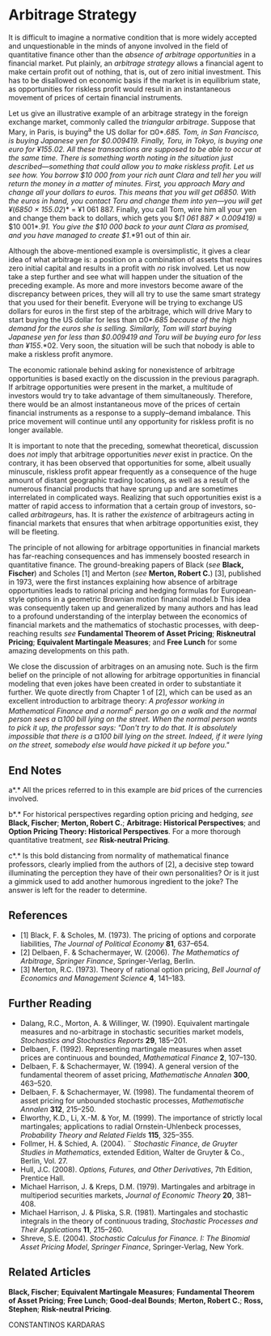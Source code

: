 # **Arbitrage Strategy**

It is difficult to imagine a normative condition that is more widely accepted and unquestionable in the minds of anyone involved in the field of quantitative finance other than the *absence of arbitrage opportunities* in a financial market. Put plainly, an *arbitrage strategy* allows a financial agent to make certain profit out of nothing, that is, out of zero initial investment. This has to be disallowed on economic basis if the market is in equilibrium state, as opportunities for riskless profit would result in an instantaneous movement of prices of certain financial instruments.

Let us give an illustrative example of an arbitrage strategy in the foreign exchange market, commonly called the *triangular arbitrage*. Suppose that Mary, in Paris, is buying<sup>a</sup> the US dollar for ¤0*.*685. Tom, in San Francisco, is buying Japanese yen for \$0*.*009419. Finally, Toru, in Tokyo, is buying one euro for ¥155*.*02. All these transactions are supposed to be able to occur at the *same time*. There is something worth noting in the situation just described—something that could allow you to make riskless profit. Let us see how. You borrow \$10 000 from your rich aunt Clara and tell her you will return the money in a matter of minutes. First, you approach Mary and change all your dollars to euros. This means that you will get ¤6850. With the euros in hand, you contact Toru and change them into yen—you will get ¥*(*6850 × 155*.*02*)* = ¥1 061 887. Finally, you call Tom, wire him all your yen and change them back to dollars, which gets you \$*(*1 061 887 × 0*.*009419*)* ≡ \$10 001*.*91. You give the \$10 000 back to your aunt Clara as promised, and you have managed to create \$1*.*91 out of thin air.

Although the above-mentioned example is oversimplistic, it gives a clear idea of what arbitrage is: a position on a combination of assets that requires zero initial capital and results in a profit with *no* risk involved. Let us now take a step further and see what will happen under the situation of the preceding example. As more and more investors become aware of the discrepancy between prices, they will all try to use the same smart strategy that you used for their benefit. Everyone will be trying to exchange US dollars for euros in the first step of the arbitrage, which will drive Mary to start buying the US dollar for less than ¤0*.*685 because of the high demand for the euros she is selling. Similarly, Tom will start buying Japanese yen for less than \$0*.*009419 and Toru will be buying euro for less than ¥155*.*02. Very soon, the situation will be such that nobody is able to make a riskless profit anymore.

The economic rationale behind asking for nonexistence of arbitrage opportunities is based exactly on the discussion in the previous paragraph. If arbitrage opportunities were present in the market, a multitude of investors would try to take advantage of them simultaneously. Therefore, there would be an almost instantaneous move of the prices of certain financial instruments as a response to a supply–demand imbalance. This price movement will continue until any opportunity for riskless profit is no longer available.

It is important to note that the preceding, somewhat theoretical, discussion does *not* imply that arbitrage opportunities *never* exist in practice. On the contrary, it has been observed that opportunities for some, albeit usually minuscule, riskless profit appear frequently as a consequence of the huge amount of distant geographic trading locations, as well as a result of the numerous financial products that have sprung up and are sometimes interrelated in complicated ways. Realizing that such opportunities exist is a matter of rapid access to information that a certain group of investors, so-called *arbitrageurs*, has. It is rather the *existence* of arbitrageurs acting in financial markets that ensures that when arbitrage opportunities exist, they will be fleeting.

The principle of not allowing for arbitrage opportunities in financial markets has far-reaching consequences and has immensely boosted research in quantitative finance. The ground-breaking papers of Black (*see* **Black, Fischer**) and Scholes [1] and Merton (*see* **Merton, Robert C.**) [3], published in 1973, were the first instances explaining how absence of arbitrage opportunities leads to rational pricing and hedging formulas for European-style options in a geometric Brownian motion financial model.b This idea was consequently taken up and generalized by many authors and has lead to a profound understanding of the interplay between the economics of financial markets and the mathematics of stochastic processes, with deep-reaching results *see* **Fundamental Theorem of Asset Pricing**; **Riskneutral Pricing**; **Equivalent Martingale Measures**; and **Free Lunch** for some amazing developments on this path.

We close the discussion of arbitrages on an amusing note. Such is the firm belief on the principle of not allowing for arbitrage opportunities in financial modeling that even jokes have been created in order to substantiate it further. We quote directly from Chapter 1 of [2], which can be used as an excellent introduction to arbitrage theory: *A professor working in Mathematical Finance and a normal*<sup>c</sup> *person go on a walk and the normal person sees a* ¤*100 bill lying on the street. When the normal person wants to pick it up, the professor says: "Don't try to do that. It is absolutely impossible that there is a* ¤*100 bill lying on the street. Indeed, if it were lying on the street, somebody else would have picked it up before you."*

## **End Notes**

a*.* All the prices referred to in this example are *bid* prices of the currencies involved.

b*.* For historical perspectives regarding option pricing and hedging, *see* **Black, Fischer**; **Merton, Robert C.**; **Arbitrage: Historical Perspectives**; and **Option Pricing Theory: Historical Perspectives**. For a more thorough quantitative treatment, *see* **Risk-neutral Pricing**.

c*.* Is this bold distancing from normality of mathematical finance professors, clearly implied from the authors of [2], a decisive step toward illuminating the perception they have of their own personalities? Or is it just a gimmick used to add another humorous ingredient to the joke? The answer is left for the reader to determine.

## **References**

- [1] Black, F. & Scholes, M. (1973). The pricing of options and corporate liabilities, *The Journal of Political Economy* **81**, 637–654.
- [2] Delbaen, F. & Schachermayer, W. (2006). *The Mathematics of Arbitrage*, *Springer Finance*, Springer-Verlag, Berlin.
- [3] Merton, R.C. (1973). Theory of rational option pricing, *Bell Journal of Economics and Management Science* **4**, 141–183.

## **Further Reading**

- Dalang, R.C., Morton, A. & Willinger, W. (1990). Equivalent martingale measures and no-arbitrage in stochastic securities market models, *Stochastics and Stochastics Reports* **29**, 185–201.
- Delbaen, F. (1992). Representing martingale measures when asset prices are continuous and bounded, *Mathematical Finance* **2**, 107–130.
- Delbaen, F. & Schachermayer, W. (1994). A general version of the fundamental theorem of asset pricing, *Mathematische Annalen* **300**, 463–520.
- Delbaen, F. & Schachermayer, W. (1998). The fundamental theorem of asset pricing for unbounded stochastic processes, *Mathematische Annalen* **312**, 215–250.
- Elworthy, K.D., Li, X.-M. & Yor, M. (1999). The importance of strictly local martingales; applications to radial Ornstein-Uhlenbeck processes, *Probability Theory and Related Fields* **115**, 325–355.
- Follmer, H. & Schied, A. (2004). ¨ *Stochastic Finance*, *de Gruyter Studies in Mathematics*, extended Edition, Walter de Gruyter & Co., Berlin, Vol. 27.
- Hull, J.C. (2008). *Options, Futures, and Other Derivatives*, 7th Edition, Prentice Hall.
- Michael Harrison, J. & Kreps, D.M. (1979). Martingales and arbitrage in multiperiod securities markets, *Journal of Economic Theory* **20**, 381–408.
- Michael Harrison, J. & Pliska, S.R. (1981). Martingales and stochastic integrals in the theory of continuous trading, *Stochastic Processes and Their Applications* **11**, 215–260.
- Shreve, S.E. (2004). *Stochastic Calculus for Finance. I: The Binomial Asset Pricing Model*, *Springer Finance*, Springer-Verlag, New York.

## **Related Articles**

**Black, Fischer**; **Equivalent Martingale Measures**; **Fundamental Theorem of Asset Pricing**; **Free Lunch**; **Good-deal Bounds**; **Merton, Robert C.**; **Ross, Stephen**; **Risk-neutral Pricing**.

CONSTANTINOS KARDARAS